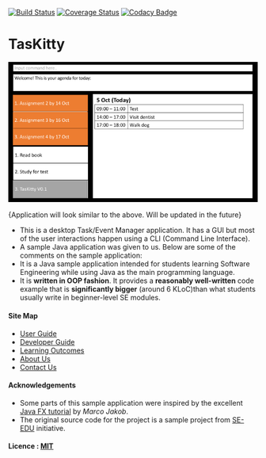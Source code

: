 [![Build Status](https://travis-ci.org/CS2103AUG2016-W14-C4/main.svg?branch=master)](https://travis-ci.org/CS2103AUG2016-W14-C4)
[![Coverage Status](https://coveralls.io/repos/github/CS2103AUG2016-W14-C4/main/badge.svg?branch=master)](https://coveralls.io/github/CS2103AUG2016-W14-C4/main?branch=master)
[![Codacy Badge](https://api.codacy.com/project/badge/Grade/dba6c8bd09af495e95d173fa175a4cf1)](https://www.codacy.com/app/ian_teo/main?utm_source=github.com&amp;utm_medium=referral&amp;utm_content=CS2103AUG2016-W14-C4/main&amp;utm_campaign=Badge_Grade)

# TasKitty

<img src="docs/images/Ui.png" width="600"><br>

{Application will look similar to the above. Will be updated in the future}

* This is a desktop Task/Event Manager application. It has a GUI but most of the user interactions happen using 
  a CLI (Command Line Interface).
* A sample Java application was given to us. Below are some of the comments on the sample application:
 * It is a Java sample application intended for students learning Software Engineering while using Java as 
  the main programming language. 
 * It is **written in OOP fashion**. It provides a **reasonably well-written** code example that is 
  **significantly bigger** (around 6 KLoC)than what students usually write in beginner-level SE modules. 

  
#### Site Map
* [User Guide](docs/UserGuide.md) 
* [Developer Guide](docs/DeveloperGuide.md) 
* [Learning Outcomes](docs/LearningOutcomes.md) 
* [About Us](docs/AboutUs.md)
* [Contact Us](docs/ContactUs.md)


#### Acknowledgements

* Some parts of this sample application were inspired by the excellent 
  [Java FX tutorial](http://code.makery.ch/library/javafx-8-tutorial/) by *Marco Jakob*. 
* The original source code for the project is a sample project from [SE-EDU](https://github.com/se-edu/) initiative.


#### Licence : [MIT](LICENSE)
